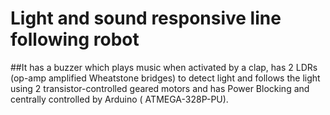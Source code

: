 # Light and sound responsive line following robot

##It has a buzzer which plays music when activated by a clap, has 2 LDRs (op-amp amplified Wheatstone bridges) to detect light and follows the light using 2 transistor-controlled geared motors and has Power Blocking and centrally controlled by Arduino ( ATMEGA-328P-PU).    
